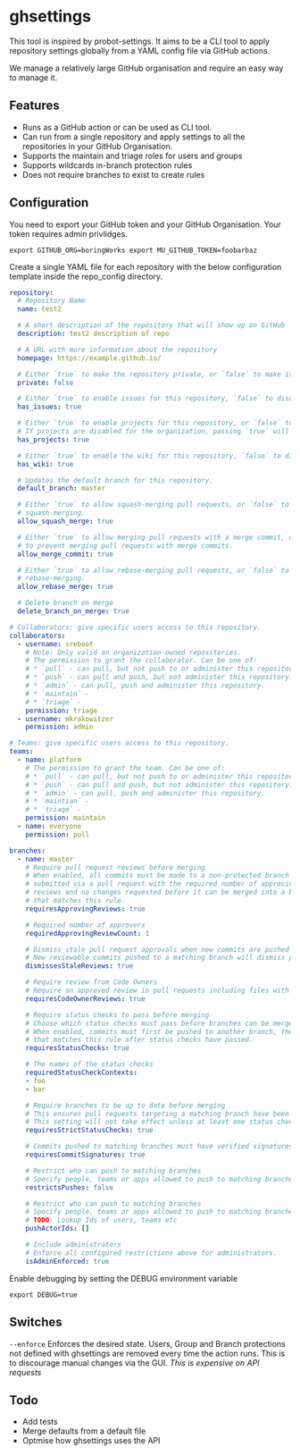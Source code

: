 # ghsettings

This tool is inspired by probot-settings. It aims to be a CLI tool to apply repository settings globally from a YAML config file via GitHub actions.

We manage a relatively large GitHub organisation and require an easy way to manage it.

## Features
* Runs as a GitHub action or can be used as CLI tool.
* Can run from a single repository and apply settings to all the repositories in your GitHub Organisation.
* Supports the maintain and triage roles for users and groups
* Supports wildcards in-branch protection rules
* Does not require branches to exist to create rules

## Configuration

You need to export your GitHub token and your GitHub Organisation. Your token requires admin privlidges.

`
export GITHUB_ORG=boringWorks
export MU_GITHUB_TOKEN=foobarbaz
`

Create a single YAML file for each repository with the below configuration template inside the repo_config directory.

```yaml
repository:
  # Repository Name
  name: test2

  # A short description of the repository that will show up on GitHub
  description: test2 description of repo

  # A URL with more information about the repository
  homepage: https://example.github.io/

  # Either `true` to make the repository private, or `false` to make it public.
  private: false

  # Either `true` to enable issues for this repository, `false` to disable them.
  has_issues: true

  # Either `true` to enable projects for this repository, or `false` to disable them.
  # If projects are disabled for the organization, passing `true` will cause an API error.
  has_projects: true

  # Either `true` to enable the wiki for this repository, `false` to disable it.
  has_wiki: true

  # Updates the default branch for this repository.
  default_branch: master

  # Either `true` to allow squash-merging pull requests, or `false` to prevent
  # squash-merging.
  allow_squash_merge: true

  # Either `true` to allow merging pull requests with a merge commit, or `false`
  # to prevent merging pull requests with merge commits.
  allow_merge_commit: true

  # Either `true` to allow rebase-merging pull requests, or `false` to prevent
  # rebase-merging.
  allow_rebase_merge: true

  # Delete branch on merge
  delete_branch_on_merge: true

# Collaborators: give specific users access to this repository.
collaborators:
  - username: sreboot
    # Note: Only valid on organization-owned repositories.
    # The permission to grant the collaborator. Can be one of:
    # * `pull` - can pull, but not push to or administer this repository.
    # * `push` - can pull and push, but not administer this repository.
    # * `admin` - can pull, push and administer this repository.
    # * `maintain` - 
    # * `triage` - 
    permission: triage
  - username: mkrakowitzer
    permission: admin

# Teams: give specific users access to this repository.
teams:
  - name: platform
    # The permission to grant the team. Can be one of:
    # * `pull` - can pull, but not push to or administer this repository.
    # * `push` - can pull and push, but not administer this repository.
    # * `admin` - can pull, push and administer this repository.
    # * `maintian` - 
    # * `triage` - 
    permission: maintain
  - name: everyone
    permission: pull

branches:
  - name: master
    # Require pull request reviews before merging
    # When enabled, all commits must be made to a non-protected branch and
    # submitted via a pull request with the required number of approving 
    # reviews and no changes requested before it can be merged into a branch
    # that matches this rule.
    requiresApprovingReviews: true

    # Required number of approvers
    requiredApprovingReviewCount: 1

    # Dismiss stale pull request approvals when new commits are pushed
    # New reviewable commits pushed to a matching branch will dismiss pull request review approvals.
    dismissesStaleReviews: true

    # Require review from Code Owners
    # Require an approved review in pull requests including files with a designated code owner.
    requiresCodeOwnerReviews: true

    # Require status checks to pass before merging
    # Choose which status checks must pass before branches can be merged into a branch that matches this rule.
    # When enabled, commits must first be pushed to another branch, then merged or pushed directly to a branch
    # that matches this rule after status checks have passed.
    requiresStatusChecks: true

    # The names of the status checks
    requiredStatusCheckContexts:
    - foo
    - bar

    # Require branches to be up to date before merging
    # This ensures pull requests targeting a matching branch have been tested with the latest code.
    # This setting will not take effect unless at least one status check is enabled.
    requiresStrictStatusChecks: true

    # Commits pushed to matching branches must have verified signatures.
    requiresCommitSignatures: true

    # Restrict who can push to matching branches
    # Specify people, teams or apps allowed to push to matching branches. Required status checks will still prevent these people, teams and apps from merging if the checks fail.
    restrictsPushes: false

    # Restrict who can push to matching branches
    # Specify people, teams or apps allowed to push to matching branches. Required status checks will still prevent these people, teams and apps from merging if the checks fail.
    # TODO: Lookup Ids of users, teams etc
    pushActorIds: []

    # Include administrators
    # Enforce all configured restrictions above for administrators.
    isAdminEnforced: true
```

Enable debugging by setting the DEBUG environment variable

```
export DEBUG=true
```
## Switches

`--enforce` Enforces the desired state. Users, Group and Branch protections not defined with ghsettings are removed every time the action runs. This is to discourage manual changes via the GUI. *This is expensive on API requests* 

## Todo

* Add tests
* Merge defaults from a default file
* Optmise how ghsettings uses the API
